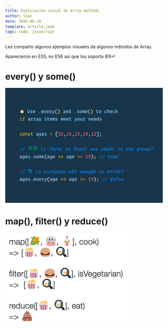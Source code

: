```yaml
---
title: Explicación visual de Array methods
author: lean
date: 2016-06-28
template: article.jade
tags: code, javascript
---
```


Les comparto algunos ejemplos visuales de algunos métodos de Array.

Aparecieron en ES5, no ES6 así que los soporta IE9+!

# every() y some()

![every y some](every-some.png)

# map(), filter() y reduce()

![map, filter y reduce](map-filter-reduce.png)
